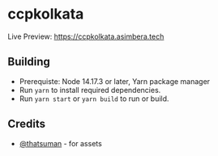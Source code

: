 # ccpkolkata

Live Preview: <https://ccpkolkata.asimbera.tech>

## Building

- Prerequiste: Node 14.17.3 or later, Yarn package manager
- Run `yarn` to install required dependencies.
- Run `yarn start` or `yarn build` to run or build.

## Credits

- [@thatsuman](https://githubgit@github.com:thatsuman/wbtourism-1.git.com/thatsuman) - for assets
